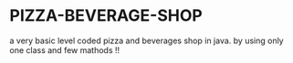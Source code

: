 # PIZZA-BEVERAGE-SHOP
a very basic level coded pizza and beverages shop in java.
by using only one class and few mathods !!
